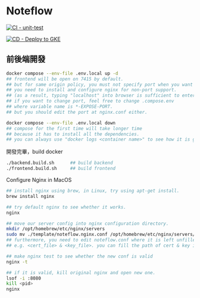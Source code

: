 # Noteflow
[![CI - unit-test](https://github.com/tsailawrence/NoteFlow/actions/workflows/node.js.yml/badge.svg)](https://github.com/tsailawrence/NoteFlow/actions/workflows/node.js.yml)

[![CD - Deploy to GKE](https://github.com/tsailawrence/NoteFlow/actions/workflows/gke_deployment.yml/badge.svg)](https://github.com/tsailawrence/NoteFlow/actions/workflows/gke_deployment.yml)

## 前後端開發

```bash
docker compose --env-file .env.local up -d
## frontend will be open on 7415 by default.
## but for same origin policy, you must not specify port when you want to access noteflow.
## you need to install and configure nginx for non-port support.
## (as a result, typing "localhost" into browser is sufficient to enter into noteflow.)
## if you want to change port, feel free to change .compose.env
## where variable name is *-EXPOSE-PORT.
## but you should edit the port at nginx.conf either.

docker compose --env-file .env.local down
## compose for the first time will take longer time
## because it has to install all the dependencies.
## you can always use "docker logs <container name>" to see how it is going.
```

開發完畢，build docker

```bash
./backend.build.sh      ## build backend
./frontend.build.sh     ## build frontend
```

Configure Nginx in MacOS

```bash
## install nginx using brew, in Linux, try using apt-get install.
brew install nginx

## try default nginx to see whether it works.
nginx

## move our server config into nginx configuration directory.
mkdir /opt/homebrew/etc/nginx/servers
sudo mv ./template/noteflow.nginx.conf /opt/homebrew/etc/nginx/servers/noteflow.conf
## furthermore, you need to edit noteflow.conf where it is left unfilled.
## e.g. <cert_file> & <key_file>. you can fill the path of cert & key in frontend folder.

## make nginx test to see whether the new conf is valid
nginx -t

## if it is valid, kill original nginx and open new one.
lsof -i :8080
kill <pid>
nginx
```

